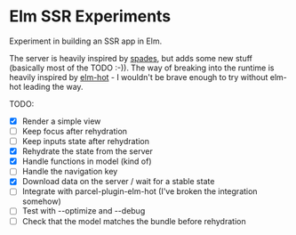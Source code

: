 # Elm SSR Experiments

Experiment in building an SSR app in Elm.

The server is heavily inspired by [spades](https://github.com/rogeriochaves/spades), but adds some new stuff (basically most of the TODO :-)).
The way of breaking into the runtime is heavily inspired by [elm-hot](https://github.com/klazuka/elm-hot/blob/) - I wouldn't be brave enough to try without elm-hot leading the way.

TODO:
* [x] Render a simple view
* [ ] Keep focus after rehydration
* [ ] Keep inputs state after rehydration
* [x] Rehydrate the state from the server
* [x] Handle functions in model (kind of)
* [ ] Handle the navigation key
* [x] Download data on the server / wait for a stable state
* [ ] Integrate with parcel-plugin-elm-hot (I've broken the integration somehow)
* [ ] Test with --optimize and --debug
* [ ] Check that the model matches the bundle before rehydration

